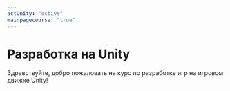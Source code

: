 ```yaml
---
actUnity: "active"
mainpagecourse: "true"
---
```


# Разработка на Unity

Здравствуйте, добро пожаловать на курс по разработке игр на игровом движке Unity!
